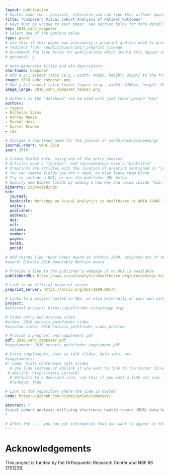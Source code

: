 ```yaml
---
layout: publication
# Quotes make the : possible, otherwise you can type this without quotes
title: "Composer: Visual Cohort Analysis of Patient Outcomes"
# Keys must be unique to each paper, see section below for more details
key: 2018_vahc_composer
# Select one of the options below
type: paper 
# use this if this paper was previously a preprint and you need to preserve the old URL
# redirect_from: /publications/2017_preprint_lineage
# Uncomment the line below for publications which should only appear on a personal webpage
# personal: y

# Auto-generates titles and alt-descriptors
shortname: Composer
# Add a 2:1 aspect ratio (e.g., width: 400px, height: 200px) to the folder /assets/images/publications/
image: 2018_vahc_composer.png
# Add a 2:1 aspect ratio teaser figure (e.g., width: 1200px, height: 600px) to the folder /assets/images/publications/
image_large: 2018_vahc_composer_teaser.png

# Authors in the "database" can be used with just their person "key"
authors:
- rogers
- Nicholas Spina
- Ashley Neese
- Rachel Hess
- Darrel Brodke
- lex

# Include a shortened name for the journal or conference/proceedings
journal-short: VAHC 2018
year: 2018

# Create BibTeX info, using one of the entry choices
# Articles have a "journal", and inproceedings have a "booktitle"
# Preprints are articles with the location of preprint mentioned in "journal"
# You can remove fields you don't need, or else leave them blank
# Try to include a DOI, or use the publisher URL below
# Specify new BibTeX fields by adding a new key and value inside "bib:"
bibentry: inproceedings
bib:
  journal:
  booktitle: Workshop on Visual Analytics in Healthcare at AMIA (VAHC 2018)
  editor: 
  publisher:
  address: 
  doi: 
  url: 
  volume: 
  number: 
  pages:
  month: 
  pmcid: 

# Add things like "Best Paper Award at InfoVis 2099, selected out of 4000 submissions"
#award: EuroVis 2016 Honorable Mention Award

# Provide a link to the publisher's webpage if no DOI is available
publisherURL: https://www.visualanalyticshealthcare.org/proceedings.html

# Link to an official preprint server
preprint_server: https://arxiv.org/abs/1809.08177

# Links to a project hosted on VDL, or else externally on your own site
project: 
#external-project: https://pathfinder.caleydoapp.org/

# Video entry and preview video
#video: 2016_eurovis_pathfinder_video
#preview-video: 2016_eurovis_pathfinder_video_preview

# Provide a preprint and supplement pdf
pdf: 2018_vahc_composer.pdf
#supplement: 2016_eurovis_pathfinder_supplement.pdf

# Extra supplements, such as talk slides, data sets, etc.
#supplements:
#- name: Vials Conference Talk Slides
  # Use link instead of abslink if you want to link to the master directory
 # abslink: http://vials.io/talk/
  # Defaults to a download icon, use this if you want a link-out icon
  #linksym: true

# Link to the repository where the code is hosted
code: https://github.com/visdesignlab/Composer/

abstract: "
Visual cohort analysis utilizing electronic health record (EHR) data has become an important tool in clinical assessment of patient outcomes. In this paper, we introduce Composer, a visual analysis tool for orthopaedic surgeons to compare changes in physical functions of a patient cohort following various spinal procedures. The goal of our project is to help researchers analyze outcomes of procedures and facilitate informed decision-making about treatment options between patient and clinician. With Composer, analysts can dynamically define a patient cohort using demographic information, clinical parameters, and events in patient medical histories and then analyze patient-reported outcome scores for the cohort over time, as well as compare it to other cohorts. We describe a usage scenario for use of the tool in a clinical setting.
"

# After the ---, you can put information that you want to appear on the website using markdown formatting or HTML. A good example are acknowledgements, extra references, an erratum, etc.
---
```


# Acknowledgements

This project is funded by the Orthopaedic Research Center and NSF IIS 1751238.